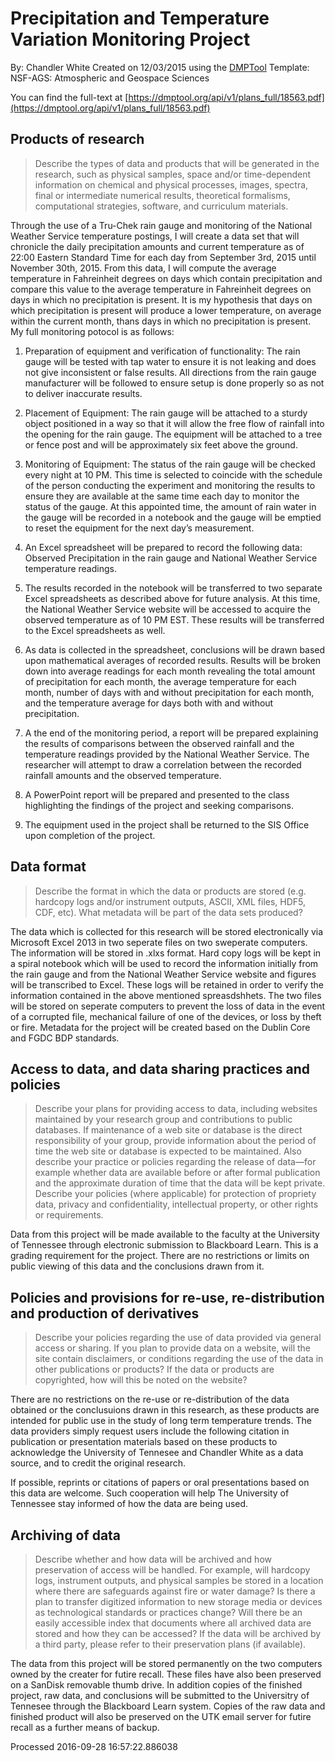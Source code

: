 # Precipitation and Temperature Variation Monitoring Project

By: Chandler White
Created on 12/03/2015 using the [DMPTool](https://dmp.cdlib.org/) Template: NSF-AGS: Atmospheric and Geospace Sciences

You can find the full-text at [https://dmptool.org/api/v1/plans_full/18563.pdf](https://dmptool.org/api/v1/plans_full/18563.pdf) 

## Products of research

> Describe the types of data and products that will be generated in the research, such as physical samples, space and/or time-dependent information on chemical and physical processes, images, spectra, final or intermediate numerical results, theoretical formalisms, computational strategies, software, and curriculum materials.

Through the use of a Tru-Chek rain gauge and monitoring of the National Weather Service temperature postings, I will create a data set that will chronicle the daily precipitation amounts and current temperature as of 22:00 Eastern Standard Time for each day from September 3rd, 2015 until November 30th, 2015. From this data, I will compute the average temperature in Fahreinheit degrees on days which contain precipitation and compare this value to the average temperature in Fahreinheit degrees on days in which no precipitation is present. It is my hypothesis that days on which precipitation is present will produce a lower temperature, on average within the current month, thans days in which no precipitation is present. My full monitoring potocol is as follows:

1. Preparation of equipment and verification of functionality: The rain gauge will be tested with tap water to ensure it is not leaking and does not give inconsistent or false results. All directions from the rain gauge manufacturer will be followed to ensure setup is done properly so as not to deliver inaccurate results.

2. Placement of Equipment: The rain gauge will be attached to a sturdy object positioned in a way so that it will allow the free flow of rainfall into the opening for the rain gauge. The equipment will be attached to a tree or fence post and will be approximately six feet above the ground.

3. Monitoring of Equipment: The status of the rain gauge will be checked every night at 10 PM. This time is selected to coincide with the schedule of the person conducting the experiment and monitoring the results to ensure they are available at the same time each day to monitor the status of the gauge. At this appointed time, the amount of rain water in the gauge will be recorded in a notebook and the gauge will be emptied to reset the equipment for the next day&rsquo;s measurement.

4. An Excel spreadsheet will be prepared to record the following data: Observed Precipitation in the rain gauge and National Weather Service temperature readings.

5. The results recorded in the notebook will be transferred to two separate Excel spreadsheets as described above for future analysis. At this time, the National Weather Service website will be accessed to acquire the observed temperature as of 10 PM EST. These results will be transferred to the Excel spreadsheets as well.

6. As data is collected in the spreadsheet, conclusions will be drawn based upon mathematical averages of recorded results. Results will be broken down into average readings for each month revealing the total amount of precipitation for each month, the average temperature for each month, number of days with and without precipitation for each month, and the temperature average for days both with and without precipitation. 

7. A the end of the monitoring period, a report will be prepared explaining the results of comparisons between the observed rainfall and the temperature readings provided by the National Weather Service. The researcher will attempt to draw a correlation between the recorded rainfall amounts and the observed temperature.

8. A PowerPoint report will be prepared and presented to the class highlighting the findings of the project and seeking comparisons.

9. The equipment used in the project shall be returned to the SIS Office upon completion of the project.


## Data format

> Describe the format in which the data or products are stored (e.g. hardcopy logs and/or instrument outputs, ASCII, XML files, HDF5, CDF, etc). What metadata will be part of the data sets produced?

The data which is collected for this research will be stored electronically via Microsoft Excel 2013 in two seperate files on two sweperate computers. The information will be stored in .xlxs format. Hard copy logs will be kept in a spiral notebook which will be used to record the information initially from the rain gauge and from the National Weather Service website and figures will be transcribed to Excel. These logs will be retained in order to verify the information contained in the above mentioned spreasdshhets. The two files will be stored on seperate computers to prevent the loss of data in the event of a corrupted file, mechanical failure of one of the devices, or loss by theft or fire. Metadata for the project will be created based on the Dublin Core and FGDC BDP standards. 


## Access to data, and data sharing practices and policies

> Describe your plans for providing access to data, including websites maintained by your research group and contributions to public databases. If maintenance of a web site or database is the direct responsibility of your group, provide information about the period of time the web site or database is expected to be maintained. Also describe your practice or policies regarding the release of data&#8212;for example whether data are available before or after formal publication and the approximate duration of time that the data will be kept private. Describe your policies (where applicable) for protection of propriety data, privacy and confidentiality, intellectual property, or other rights or requirements.

Data from this project will be made available to the faculty at the University of Tennessee through electronic submission to Blackboard Learn. This is a grading requirement for the project. There are no restrictions or limits on public viewing of this data and the conclusions drawn from it.


## Policies and provisions for re-use, re-distribution and production of derivatives

> Describe your policies regarding the use of data provided via general access or sharing. If you plan to provide data on a website, will the site contain disclaimers, or conditions regarding the use of the data in other publications or products? If the data or products are copyrighted, how will this be noted on the website?

There are no restrictions on the re-use or re-distribution of the data obtained or the conclusuions drawn in this research, as these products are intended for public use in the study of long term temperature trends. The data providers simply request users include the following citation in publication or presentation materials based on these products to acknowledge the University of Tennesee and Chandler White as a data source, and to credit the original research.

If possible, reprints or citations of papers or oral presentations based on this data are welcome. Such cooperation will help The University of Tennessee stay informed of how the data are being used.


## Archiving of data

> Describe whether and how data will be archived and how preservation of access will be handled. For example, will hardcopy logs, instrument outputs, and physical samples be stored in a location where there are safeguards against fire or water damage? Is there a plan to transfer digitized information to new storage media or devices as technological standards or practices change? Will there be an easily accessible index that documents where all archived data are stored and how they can be accessed? If the data will be archived by a third party, please refer to their preservation plans (if available).

The data from this project will be stored permanently on the two computers owned by the creater for futire recall. These files have also been preserved on a SanDisk removable thumb drive. In addition copies of the finished project, raw data, and conclusions will be submitted to the Universitry of Tennesee through the Blackboard Learn system. Copies of the raw data and finished product will also be preserved on the UTK email server for futire recall as a further means of backup.




Processed 2016-09-28 16:57:22.886038
